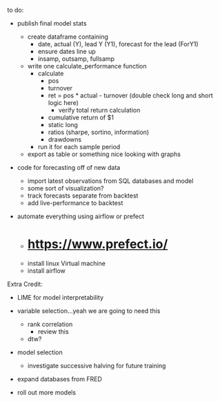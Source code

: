 to do:

- publish final model stats
    - create dataframe containing
        - date, actual (Y), lead Y (Y1), forecast for the lead (ForY1)
        - ensure dates line up
        - insamp, outsamp, fullsamp
    - write one calculate_performance function
        - calculate
            - pos
            - turnover
            - ret = pos * actual - turnover (double check long and short logic here)
                - verify total return calculation
            - cumulative return of $1
            - static long
            - ratios (sharpe, sortino, information)
            - drawdowns
        - run it for each sample period
    - export as table or something nice looking with graphs

- code for forecasting off of new data
    - import latest observations from SQL databases and model
    - some sort of visualization?
    - track forecasts separate from backtest
    - add live-performance to backtest


- automate everything using airflow or prefect
    - # https://www.prefect.io/
    - install linux Virtual machine
    - install airflow


Extra Credit:
- LIME for model interpretability
- variable selection...yeah we are going to need this
    - rank correlation
        - review this
    - dtw?
- model selection
    - investigate successive halving for future training
 
- expand databases from FRED
- roll out more models


